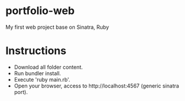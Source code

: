 # portfolio-web
My first web project base on Sinatra, Ruby

# Instructions
 - Download all folder content.
 - Run bundler install.
 - Execute 'ruby main.rb'.
 - Open your browser, access to http://localhost:4567 (generic sinatra port). 

